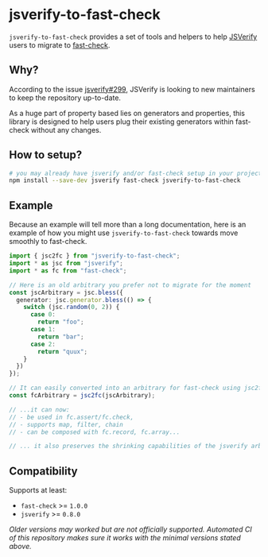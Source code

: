# jsverify-to-fast-check

`jsverify-to-fast-check` provides a set of tools and helpers to help [JSVerify](https://github.com/jsverify/jsverify) users to migrate to [fast-check](https://github.com/dubzzz/fast-check).

## Why?

According to the issue [jsverify#299](https://github.com/jsverify/jsverify/issues/299), JSVerify is looking to new maintainers to keep the repository up-to-date.

As a huge part of property based lies on generators and properties, this library is designed to help users plug their existing generators within fast-check without any changes.

## How to setup?

```bash
# you may already have jsverify and/or fast-check setup in your project
npm install --save-dev jsverify fast-check jsverify-to-fast-check
```

## Example

Because an example will tell more than a long documentation, here is an example of how you might use `jsverify-to-fast-check` towards move smoothly to fast-check.

```ts
import { jsc2fc } from "jsverify-to-fast-check";
import * as jsc from "jsverify";
import * as fc from "fast-check";

// Here is an old arbitrary you prefer not to migrate for the moment
const jscArbitrary = jsc.bless({
  generator: jsc.generator.bless(() => {
    switch (jsc.random(0, 2)) {
      case 0:
        return "foo";
      case 1:
        return "bar";
      case 2:
        return "quux";
    }
  })
});

// It can easily converted into an arbitrary for fast-check using jsc2fc
const fcArbitrary = jsc2fc(jscArbitrary);

// ...it can now:
// - be used in fc.assert/fc.check,
// - supports map, filter, chain
// - can be composed with fc.record, fc.array...

// ... it also preserves the shrinking capabilities of the jsverify arbitrary (if any)
```

## Compatibility

Supports at least:

- `fast-check` >= `1.0.0`
- `jsverify` >= `0.8.0`

_Older versions may worked but are not officially supported. Automated CI of this repository makes sure it works with the minimal versions stated above._
